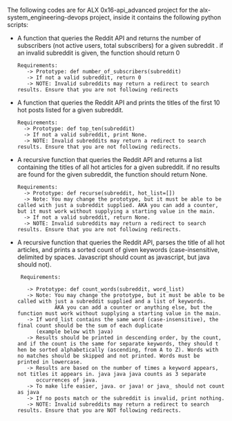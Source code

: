 The following codes are for ALX 0x16-api_advanced project for the alx-system_engineering-devops project, inside it contains the following python scripts:

* A function that queries the Reddit API and returns the number of subscribers (not active users, total subscribers) for a given subreddit  . if an invalid subreddit is given, the function should return 0

      Requirements:
         -> Prototype: def number_of_subscribers(subreddit)
         -> If not a valid subreddit, return 0
         -> NOTE: Invalid subreddits may return a redirect to search results. Ensure that you are not following redirects

* A function that queries the Reddit API and prints the titles of the first 10 hot posts listed for a given subreddit.

      Requirements:
        -> Prototype: def top_ten(subreddit)
        -> If not a valid subreddit, print None.
        -> NOTE: Invalid subreddits may return a redirect to search results. Ensure that you are not following redirects.

* A recursive function that queries the Reddit API and returns a list containing the titles of all hot articles for a given subreddit. 
  if no results are found for the given subreddit, the function should return None.

      Requirements:
        -> Prototype: def recurse(subreddit, hot_list=[])
        -> Note: You may change the prototype, but it must be able to be called with just a subreddit supplied. AKA you can add a counter,                 but it must work without supplying a starting value in the main.
        -> If not a valid subreddit, return None.
        -> NOTE: Invalid subreddits may return a redirect to search results. Ensure that you are not following redirects.

* A recursive function that queries the Reddit API, parses the title of all hot articles, and prints a sorted count of given keywords 
  (case-insensitive, delimited by spaces. Javascript should count as javascript, but java should not).

       Requirements:

         -> Prototype: def count_words(subreddit, word_list)
         -> Note: You may change the prototype, but it must be able to be called with just a subreddit supplied and a list of keywords. 
                  AKA you can add a counter or anything else, but the function must work without supplying a starting value in the main.
         -> If word_list contains the same word (case-insensitive), the final count should be the sum of each duplicate 
            (example below with java)
         -> Results should be printed in descending order, by the count, and if the count is the same for separate keywords, they should t            hen be sorted alphabetically (ascending, from A to Z). Words with no matches should be skipped and not printed. Words must be             printed in lowercase.
         -> Results are based on the number of times a keyword appears, not titles it appears in. java java java counts as 3 separate 
            occurrences of java.
         -> To make life easier, java. or java! or java_ should not count as java
         -> If no posts match or the subreddit is invalid, print nothing.
         -> NOTE: Invalid subreddits may return a redirect to search results. Ensure that you are NOT following redirects.
